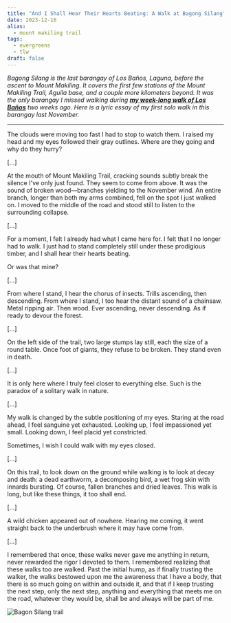 ```yaml
---
title: "And I Shall Hear Their Hearts Beating: A Walk at Bagong Silang"
date: 2023-12-16
alias:
  - mount makiling trail
tags:
  - evergreens
  - tlw
draft: false
---
```

_Bagong Silang is the last barangay of Los Baños, Laguna, before the ascent to Mount Makiling. It covers the first few stations of the Mount Makiling Trail, Aguila base, and a couple more kilometers beyond. It was the only barangay I missed walking during **[my week-long walk of Los Baños](https://vinceimbat.substack.com/s/roots-x-gravel)** two weeks ago. Here is a lyric essay of my first solo walk in this barangay last November._
***

The clouds were moving too fast I had to stop to watch them. I raised my head and my eyes followed their gray outlines. Where are they going and why do they hurry?

[...]

At the mouth of Mount Makiling Trail, cracking sounds subtly break the silence I've only just found. They seem to come from above. It was the sound of broken wood—branches yielding to the November wind. An entire branch, longer than both my arms combined, fell on the spot I just walked on. I moved to the middle of the road and stood still to listen to the surrounding collapse.

[...]

For a moment, I felt I already had what I came here for. I felt that I no longer had to walk. I just had to stand completely still under these prodigious timber, and I shall hear their hearts beating.

Or was that mine?

[...]

From where I stand, I hear the chorus of insects. Trills ascending, then descending. From where I stand, I too hear the distant sound of a chainsaw. Metal ripping air. Then wood. Ever ascending, never descending. As if ready to devour the forest.

[...]

On the left side of the trail, two large stumps lay still, each the size of a round table. Once foot of giants, they refuse to be broken. They stand even in death.

[...]

It is only here where I truly feel closer to everything else. Such is the paradox of a solitary walk in nature.

[...]

My walk is changed by the subtle positioning of my eyes. Staring at the road ahead, I feel sanguine yet exhausted. Looking up, I feel impassioned yet small. Looking down, I feel placid yet constricted.

Sometimes, I wish I could walk with my eyes closed.

[...]

On this trail, to look down on the ground while walking is to look at decay and death: a dead earthworm, a decomposing bird, a wet frog skin with innards bursting. Of course, fallen branches and dried leaves. This walk is long, but like these things, it too shall end.

[...]

A wild chicken appeared out of nowhere. Hearing me coming, it went straight back to the underbrush where it may have come from.

[...]

I remembered that once, these walks never gave me anything in return, never rewarded the rigor I devoted to them. I remembered realizing that these walks too are walked. Past the initial hump, as if finally trusting the walker, the walks bestowed upon me the awareness that I have a body, that there is so much going on within and outside it, and that if I keep trusting the next step, only the next step, anything and everything that meets me on the road, whatever they would be, shall be and always will be part of me.

![Bagon Silang trail](essays/images/bagong-silang.jpg)